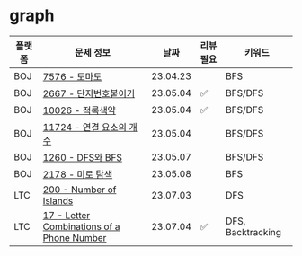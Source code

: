 # graph
| 플랫폼  | 문제 정보 | 날짜       | 리뷰 필요 | 키워드     |
|------|-----|----------|-------|---------|
| BOJ  | [7576 - 토마토](https://www.acmicpc.net/problem/7576) | 23.04.23 |       | BFS     |
| BOJ  | [2667 - 단지번호붙이기](https://www.acmicpc.net/problem/2667) | 23.05.04 | ✅     | BFS/DFS |
| BOJ  | [10026 - 적록색약](https://www.acmicpc.net/problem/10026) | 23.05.04 | ✅      | BFS/DFS |
| BOJ  | [11724 - 연결 요소의 개수](https://www.acmicpc.net/problem/11724) | 23.05.04 | | BFS/DFS |
| BOJ | [1260 - DFS와 BFS](https://www.acmicpc.net/problem/1260) | 23.05.07 | | BFS/DFS | 
| BOJ | [2178 - 미로 탐색](https://www.acmicpc.net/problem/2178) | 23.05.08 | | BFS |
| LTC | [200 - Number of Islands](https://leetcode.com/problems/number-of-islands/) | 23.07.03 | | DFS |
| LTC | [17 - Letter Combinations of a Phone Number](https://leetcode.com/problems/letter-combinations-of-a-phone-number/) | 23.07.04 | ✅ | DFS, Backtracking |
